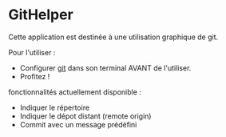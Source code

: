 # GitHelper
Cette application est destinée à une utilisation graphique de git.

Pour l'utiliser :
- Configurer [git](https://git-scm.com/book/fr/v2/Personnalisation-de-Git-Configuration-de-Git) dans son terminal AVANT de l'utiliser.
- Profitez !

fonctionnalités actuellement disponible :
- Indiquer le répertoire
- Indiquer le dépot distant (remote origin)
- Commit avec un message prédéfini

